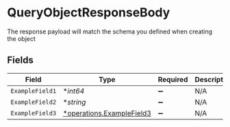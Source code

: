 # QueryObjectResponseBody

The response payload will match the schema you defined when creating the object


## Fields

| Field                                                                 | Type                                                                  | Required                                                              | Description                                                           | Example                                                               |
| --------------------------------------------------------------------- | --------------------------------------------------------------------- | --------------------------------------------------------------------- | --------------------------------------------------------------------- | --------------------------------------------------------------------- |
| `ExampleField1`                                                       | **int64*                                                              | :heavy_minus_sign:                                                    | N/A                                                                   | 1                                                                     |
| `ExampleField2`                                                       | **string*                                                             | :heavy_minus_sign:                                                    | N/A                                                                   | hello                                                                 |
| `ExampleField3`                                                       | [*operations.ExampleField3](../../models/operations/examplefield3.md) | :heavy_minus_sign:                                                    | N/A                                                                   |                                                                       |